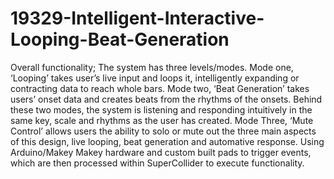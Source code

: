 19329-Intelligent-Interactive-Looping-Beat-Generation
=====================================================
Overall functionality; The system has three levels/modes. Mode one, ‘Looping’ takes user’s live input and loops it, intelligently expanding or contracting data to reach whole bars. Mode two, ‘Beat Generation’ takes users’ onset data and creates beats from the rhythms of the onsets. Behind these two modes, the system is listening and responding intuitively in the same key, scale and rhythms as the user has created. Mode Three, ‘Mute Control’ allows users the ability to solo or mute out the three main aspects of this design, live looping, beat generation and automative response.
Using Arduino/Makey Makey hardware and custom built pads to trigger events, which are then processed within SuperCollider to execute functionality.
